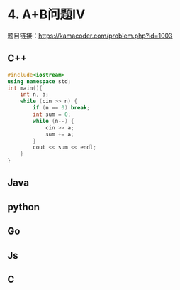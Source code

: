 
# 4. A+B问题IV 

题目链接：https://kamacoder.com/problem.php?id=1003 

## C++ 

```CPP
#include<iostream>
using namespace std;
int main(){
    int n, a;
    while (cin >> n) {
        if (n == 0) break;
        int sum = 0;
        while (n--) {
            cin >> a;
            sum += a;
        }
        cout << sum << endl;
    }
}
```
## Java 

## python 

## Go 

## Js 

## C 

